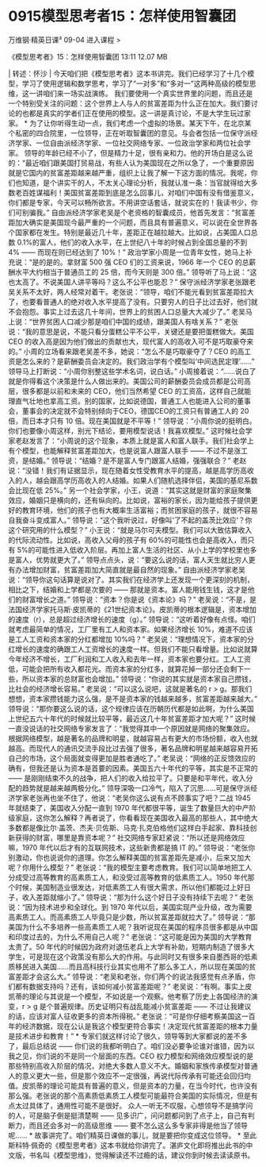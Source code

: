 # 0915模型思考者15：怎样使用智囊团


万维钢·精英日课³
09-04
进入课程 >

《模型思考者》15：怎样使用智囊团
13:11 12.07 MB

| 转述：怀沙 |
今天咱们把《模型思考者》这本书讲完。我们已经学习了十几个模型，学习了使用逻辑和数学思考，学习了“一对多”和“多对一”这两种高级的模型思维，这一讲咱们来一场实战演练。
我们要使用一个真实世界里的问题，而且还是一个特别受关注的问题：这个世界上人与人的贫富差距为什么正在加大。我们要讨论的也都是真实的学者们正在使用的模型。这一讲是真讨论，不是大学生玩过家家。
*
为了让你听得生动一点，我们考虑一个虚拟的场景。某天下午，在北京某个私密的四合院里，一位领导，正在听取智囊团的意见。与会者包括一位保守派经济学家、一位自由派经济学家、一位社交网络专家、一位政治学家和两位社会学家。
领导的年龄已经不小了，但是精力十足，很有亲和力。他的开场白是这么说的：“最近咱们跟美国打贸易战，有些人认为美国现在之所以急了，一个重要原因就是它国内的贫富差距越来越严重，组织上让我了解一下这方面的情况。我呢，你们也知道，是个讲实干的人，不太关心理论分析，我就认准一条：当官就得给大多数老百姓谋福利！美国贫富差距到底是怎么回事儿，对咱们中国有没有借鉴意义，你们都是专家，今天可以畅所欲言。不用讲空话套话，就说实在的！我读书少，你们可别骗我。”
自由派经济学家老吴是个老资格的智囊成员，他首先发言：“贫富差距加大确实是美国现今最严重的一个问题，而且具有普遍意义，可以说在全世界各个国家都在发生。特别是最近几十年，差距正在越拉越大。比如说，占美国人口总数 0.1%的富人，他们的收入水平，在上世纪八十年的时候占到全国总量的不到 4% —— 而现在则已经达到了 10%！”
政治学家小周是一位青年女性，她马上补充说：“是的是的。拿财富 500 强 CEO 们的工资来说，1966 年一个 CEO 的总薪酬水平大约相当于普通员工的 25 倍，而今天则是 300 倍。”
领导听了马上说：“这也太高了。不说美国人讲平等吗？这么不公平也能忍？”
保守派经济学家老张跟老吴关系不太好，两人经常对着干。老张说：“领导，咱们不能光看到贫富差距拉大了，也要看普通人的绝对收入水平提高了没有。只要穷人的日子比过去好，他们就不会抱怨。事实上过去这几十年间，世界上的贫困人口总量大大减少了。”
老吴马上说：“世界贫困人口减少那是咱们中国的成绩，跟美国人有啥关系？”
老张说：“我的意思是说，不能只看分蛋糕公平不公平，关键还是要把蛋糕做大。美国 CEO 的收入高是因为他们做出的贡献也大，现代富人的高收入可不是巧取豪夺来的。”
小周的立场看来跟老吴差不多，她说：“怎么不是巧取豪夺了？CEO 的高工资是怎么来的？是薪酬委员会决定的。我们政治学有个模型叫‘中间选民定理’……”
领导马上打断说：“小周你别整这些学术名词，说白话。”
小周接着说：“……说白了就是你得看这个决策是什么人做出来的。美国公司的薪酬委员会成员都是公司高层，很多都是以前和未来的 CEO，他们当然希望 CEO 的工资高，这样自己就能理直气壮地也拿高工资。别的国家，比如说德国，普通工人也能进入公司的董事会，董事会的决定就不会特别倾向于CEO，德国CEO的工资只有普通工人的 20 倍，而日本才只有 10 倍。现在美国就是不平等！”
领导说：“小周你说的挺明白。你们也要像小周这样，别光下结论，要用模型说话！我喜欢模型。”
这时候社会学家老赵发言了：“小周说的这个现象，本质上就是富人和富人联手。我们社会学上有个模型，也能解释贫富差距加大，也是说富人跟富人联手 —— 不过不是涨工资，是结婚。”
领导说：“结婚？是不是富人专门跟富人结婚，强强联合？”
老赵说：“没错！我们有证据显示，现在随着女性受教育水平的提高，越是高学历高收入的人，越会跟高学历高收入的人结婚。如果人们随机选择伴侣，美国的基尼系数会比现在低 25%。”
另一个社会学家，小王，说道：“其实这就是财富的家庭聚集效应，婚姻只是横向的，还有纵向的。比如说，富裕的家长，因为能给孩子提供更好的教育环境，他们的孩子也有大概率生活富裕；而贫困家庭的孩子，就很不容易自我奋斗变成富人。”
领导说：“这个我听说过，好像叫‘了不起的盖茨比效应’？你这个研究用的什么模型？”
小王说：“就是马尔可夫模型。我们可以大致估算收入的代际流动性。比如说，高收入父母的孩子有 60%的可能性也会是高收入，而只有 5%的可能性进入低收入阶层。再加上富人生活的社区、从小上学的学校里也多是富人，优势就更大了。”
领导点点头，说：“要这么说的话，富人天生就比穷人更有办法增加财富，贫富差距加大简直就是最自然的现象。”
自由派经济学家老吴说：“领导你这句话算是说对了。其实我们在经济学上还发现一个更深刻的机制，相比之下，结婚和上学都是次要的 —— 那就是资本。富人能用钱生钱，这才是他们的财富增长之道。”
领导说：“资本？你是说《资本论》吗？”
老吴说：“不是，是法国经济学家托马斯·皮凯蒂的《21世纪资本论》。皮凯蒂的根本逻辑是，资本增加的速度（r），总是超过经济增长的速度（g）。”
领导说：“这听着好像有点怪。咱们就考虑最简单的情况，工厂里有工人和资本家。如果经济增长 10%，难道不应该是工人工资和资本家的分红都增加 10%吗？”
老吴说：“理想情况下，资本家的分红增长的速度的确跟工人工资增长的速度一样。但我们不能只看增量。比如说就算今年经济不增长，工厂利润和工人收入和去年一样，资本家也要分红。工人工资低，可能会把所有收入都花光。而资本家的分红多，就算花掉一部分还会剩下一些，所以资本家的总财富也会增加。”
领导说：“你说的其实就是资本家自己攒钱，比社会的经济增长容易。”
老吴说：“可以这么说吧，这就是著名的 r > g。那我们想想，资本家攒钱能力这么强，是不是资本家的钱越来越多，贫富差距越来越大。”
领导说：“那你要这么说的话，这个规律应该在历朝历代都是如此啊，为什么美国上世纪五六十年代的时候就比较平等，最近这几十年贫富差距才加大呢？”
这时候一直没说话的社交网络专家发言了：“我觉得其中一个原因就是网络的聚集效应。根据网络模型，越是著名的品牌和明星，就越容易占有更大的市场份额，收入也就越高。而现代人的通讯交流手段比过去强了很多，著名品牌和明星越来越容易开拓自己的市场，这个局面就变得更加是胜者通吃了。”
老吴说：“网络的正反馈效应的确有，但我还是认为资本是首要的因素。美国五六十年代的平等，其实是不正常的 —— 是刚刚结束不久的战争，把人们的收入给拉平了。只要是和平年代，收入分配的趋势就是越来越两极分化。”
领导深吸一口冷气，陷入了沉思……可是保守派经济学家老张再也坐不住了，他说：“老吴你这么说有点不顾事实了吧？二战 1945 年就结束了，美国收入分配一直到 1970 年代都很平等，诞生了数量巨大的中产阶级家庭，这你怎么解释？再者说了，你看看现在美国收入最高的那些人，其中绝大多数都是像比尔·盖茨、杰夫·贝佐斯、马克·扎克伯格他们这样白手起家、靠科技创新获得的财富，哪里是靠资本呢？”
社交网络专家赶紧说：“所以还是网络效应嘛，1970 年代以后才有的互联网技术，这些新贵都是搞 IT 的。”
领导说：“老张你别激动，你也说说你的道理。你怎么解释美国的贫富差距先是减小，后来又加大呢？你用什么模型？”
老张说：“我的模型主要考虑教育。我们可以简单地把工人分成受过高等教育的高素质工人，和没受过高等教育的低素质工人。1950 年代那个时候，美国制造业很发达，对低素质工人有很大需求，所以他们都能过上好日子，收入差距就缩小了。”
领导说：“那为什么这个好日子没有持续下去呢？”
老张说：“因为技术进步和全球化。到 1970 年代以后，美国实现产业升级，改为需要高素质工人。而高素质工人毕竟只是少数，所以贫富差距就拉大了。”
领导说：“那美国为什么不多培养一些高素质工人呢？我听说现在美国的程序员很多都是从中国和印度过去的，为什么不用自己人呢？”
老张说：“这可能是因为美国的大学教育太贵了。50 年代的时候因为政府对退伍老兵上大学有补助，短期内制造了很多大学生，可是现在这个政策没有那么大的作用。与此同时又有很多来自墨西哥的低素质移民进入美国……而且高科技行业其实也用不了那么多工人，所以现在美国的贫富差距才会这么大。”
领导说：“老吴和老张，你们两个的说法我感觉有点矛盾，你们都有数据支持吗？还有，该如何减小贫富差距呢？”
老吴说：“有啊。事实上皮凯蒂的理论与其说是一个模型，不如说是一个观察。他考察了历史上各国经济的演变，r > g 是个普遍规律。历史证明只有战乱能减小贫富差距 —— 不过让我建议的话，应该对富人征收更多的资本所得税。”
老张说：“可是你仔细考察美国这一百年的经济数据，现在公认是我这个模型更符合事实！决定现代贫富差距的根本力量是技术进步和教育！”
*
专家们就这样讨论了很久，领导等到大家都说的差不多了，最后总结说 ——
你们说的我都听明白了。咱们没必要争论谁对谁错，因为以我之见，你们说的不是同一个层面的东西。CEO 权力模型和网络效应模型说的是那些特别高收入阶层的情况，对绝大多数人意义不大。婚姻和家族传承模型对普通人的意义更大一些，但是那个效应不一定很强，再说代际传承有可能还会回归均值。皮凯蒂的理论可能具有普遍的意义，但是资本的力量，在当今时代，也许没有那么强。老张说的那个高素质低素质工人模型可能最符合美国的实际情况，但是有点太过具体了，通用性可能不是很好。
众人一听无不叹服，心想领导不是搞学问的人，可是脑子倒是挺清楚啊 —— 见多识广，问问题都问到了点子上，自己有判断力，而且还会多对一的高级思维 —— 要不怎么这么多专家非得是他当了领导呢……
*
故事讲完了。咱们精英日课做的事儿，就是要把你变成这位领导。
*
至此斯科特·佩奇的《模型思考者》这本书就给你讲完了。湛庐文化即将推出此书的中文版，书名叫《模型思维》，觉得解读还不过瘾的话，建议你到时候去读读原书。